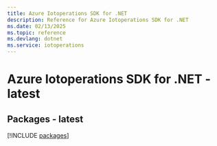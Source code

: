 ```yaml
---
title: Azure Iotoperations SDK for .NET
description: Reference for Azure Iotoperations SDK for .NET
ms.date: 02/13/2025
ms.topic: reference
ms.devlang: dotnet
ms.service: iotoperations
---
```

# Azure Iotoperations SDK for .NET - latest
## Packages - latest
[!INCLUDE [packages](iotoperations-index.md)]